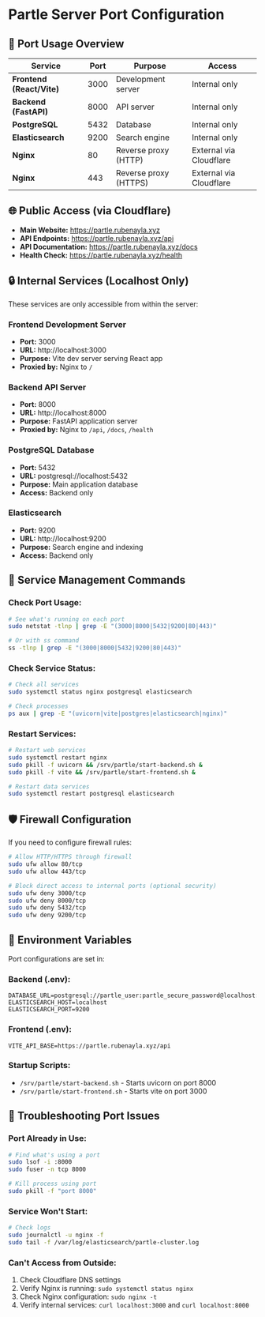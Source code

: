 # Partle Server Port Configuration

## 🔌 **Port Usage Overview**

| Service | Port | Purpose | Access |
|---------|------|---------|---------|
| **Frontend (React/Vite)** | 3000 | Development server | Internal only |
| **Backend (FastAPI)** | 8000 | API server | Internal only |
| **PostgreSQL** | 5432 | Database | Internal only |
| **Elasticsearch** | 9200 | Search engine | Internal only |
| **Nginx** | 80 | Reverse proxy (HTTP) | External via Cloudflare |
| **Nginx** | 443 | Reverse proxy (HTTPS) | External via Cloudflare |

## 🌐 **Public Access (via Cloudflare)**

- **Main Website:** https://partle.rubenayla.xyz
- **API Endpoints:** https://partle.rubenayla.xyz/api
- **API Documentation:** https://partle.rubenayla.xyz/docs
- **Health Check:** https://partle.rubenayla.xyz/health

## 🔒 **Internal Services (Localhost Only)**

These services are only accessible from within the server:

### **Frontend Development Server**
- **Port:** 3000
- **URL:** http://localhost:3000
- **Purpose:** Vite dev server serving React app
- **Proxied by:** Nginx to `/`

### **Backend API Server**
- **Port:** 8000  
- **URL:** http://localhost:8000
- **Purpose:** FastAPI application server
- **Proxied by:** Nginx to `/api`, `/docs`, `/health`

### **PostgreSQL Database**
- **Port:** 5432
- **URL:** postgresql://localhost:5432
- **Purpose:** Main application database
- **Access:** Backend only

### **Elasticsearch**
- **Port:** 9200
- **URL:** http://localhost:9200
- **Purpose:** Search engine and indexing
- **Access:** Backend only

## 🔧 **Service Management Commands**

### **Check Port Usage:**
```bash
# See what's running on each port
sudo netstat -tlnp | grep -E "(3000|8000|5432|9200|80|443)"

# Or with ss command
ss -tlnp | grep -E "(3000|8000|5432|9200|80|443)"
```

### **Check Service Status:**
```bash
# Check all services
sudo systemctl status nginx postgresql elasticsearch

# Check processes
ps aux | grep -E "(uvicorn|vite|postgres|elasticsearch|nginx)"
```

### **Restart Services:**
```bash
# Restart web services
sudo systemctl restart nginx
sudo pkill -f uvicorn && /srv/partle/start-backend.sh &
sudo pkill -f vite && /srv/partle/start-frontend.sh &

# Restart data services
sudo systemctl restart postgresql elasticsearch
```

## 🛡️ **Firewall Configuration**

If you need to configure firewall rules:

```bash
# Allow HTTP/HTTPS through firewall
sudo ufw allow 80/tcp
sudo ufw allow 443/tcp

# Block direct access to internal ports (optional security)
sudo ufw deny 3000/tcp
sudo ufw deny 8000/tcp
sudo ufw deny 5432/tcp
sudo ufw deny 9200/tcp
```

## 📝 **Environment Variables**

Port configurations are set in:

### **Backend (.env):**
```env
DATABASE_URL=postgresql://partle_user:partle_secure_password@localhost:5432/partle
ELASTICSEARCH_HOST=localhost
ELASTICSEARCH_PORT=9200
```

### **Frontend (.env):**
```env
VITE_API_BASE=https://partle.rubenayla.xyz/api
```

### **Startup Scripts:**
- `/srv/partle/start-backend.sh` - Starts uvicorn on port 8000
- `/srv/partle/start-frontend.sh` - Starts vite on port 3000

## 🚨 **Troubleshooting Port Issues**

### **Port Already in Use:**
```bash
# Find what's using a port
sudo lsof -i :8000
sudo fuser -n tcp 8000

# Kill process using port
sudo pkill -f "port 8000"
```

### **Service Won't Start:**
```bash
# Check logs
sudo journalctl -u nginx -f
sudo tail -f /var/log/elasticsearch/partle-cluster.log
```

### **Can't Access from Outside:**
1. Check Cloudflare DNS settings
2. Verify Nginx is running: `sudo systemctl status nginx`
3. Check Nginx configuration: `sudo nginx -t`
4. Verify internal services: `curl localhost:3000` and `curl localhost:8000`
